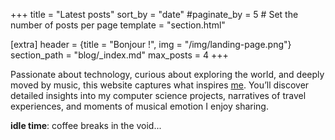 +++
title = "Latest posts"
sort_by = "date"
#paginate_by = 5 # Set the number of posts per page
template = "section.html"

[extra]
header = {title = "Bonjour !", img = "/img/landing-page.png"}
section_path = "blog/_index.md"
max_posts = 4
+++

Passionate about technology, curious about exploring the world, and deeply moved by music, this website captures what inspires [me](/about). You’ll discover detailed insights into my computer science projects, narratives of travel experiences, and moments of musical emotion I enjoy sharing.

**idle time**: coffee breaks in the void...
